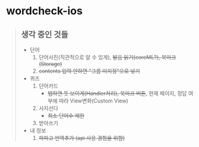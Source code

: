 # wordcheck-ios

> ## 생각 중인 것들
> * 단어 
>   1. 단어사진(직관적으로 알 수 있게), ~~발음 읽기(coreML?), 북마크(Storage)~~  
>   2. ~~contents 입력 안하면 "그룹 미지정"으로 넣기~~
> * 퀴즈  
>   1. 단어카드
>       * ~~탭하면 뜻 보이게(Handler처리), 북마크 버튼~~, 현재 페이지, 정답 여부에 따라 View변화(Custom View)
>   2. 사지선다
>       * ~~최소 단어수 제한~~
>   3. 받아쓰기
> * 내 정보
>   1. ~~파파고 번역추가 (api 사용 경험을 위함)~~
